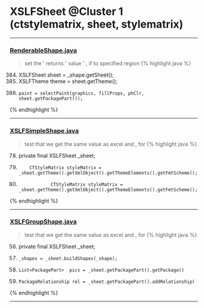 # XSLFSheet @Cluster 1 (ctstylematrix, sheet, stylematrix)

***

### [RenderableShape.java](https://searchcode.com/codesearch/view/97406799/)
> set the ' returns ' value ' , if to specified region 
{% highlight java %}
384. XSLFSheet sheet = _shape.getSheet();
385. XSLFTheme theme = sheet.getTheme();
395.     paint = selectPaint(graphics, fillProps, phClr, sheet.getPackagePart());
{% endhighlight %}

***

### [XSLFSimpleShape.java](https://searchcode.com/codesearch/view/97406763/)
> test that we get the same value as excel and , for 
{% highlight java %}
78. private final XSLFSheet _sheet;
272.         CTStyleMatrix styleMatrix = _sheet.getTheme().getXmlObject().getThemeElements().getFmtScheme();
547.                 CTStyleMatrix styleMatrix = _sheet.getTheme().getXmlObject().getThemeElements().getFmtScheme();
{% endhighlight %}

***

### [XSLFGroupShape.java](https://searchcode.com/codesearch/view/97406700/)
> test that we get the same value as excel and , for 
{% highlight java %}
56. private final XSLFSheet _sheet;
65.     _shapes = _sheet.buildShapes(_shape);
242.     List<PackagePart>  pics = _sheet.getPackagePart().getPackage()
251.     PackageRelationship rel = _sheet.getPackagePart().addRelationship(
{% endhighlight %}

***

